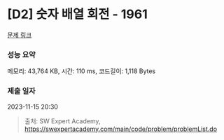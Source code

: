 # [D2] 숫자 배열 회전 - 1961 

[문제 링크](https://swexpertacademy.com/main/code/problem/problemDetail.do?contestProbId=AV5Pq-OKAVYDFAUq) 

### 성능 요약

메모리: 43,764 KB, 시간: 110 ms, 코드길이: 1,118 Bytes

### 제출 일자

2023-11-15 20:30



> 출처: SW Expert Academy, https://swexpertacademy.com/main/code/problem/problemList.do